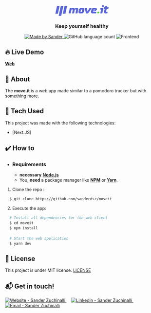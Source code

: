 <h3 align="center">
    <img alt="Logo" title="#logo" width="175px" src=".github/logo.png">
    <br><br>
    <b>Keep yourself healthy</b> 
</h3>

<p align="center">
  <a href="https://www.linkedin.com/in/sandersz/">
    <img alt="Made by Sander" src="https://img.shields.io/badge/made%20by-sanderdsz-%2304D361">
  </a>

  <img alt="GitHub language count" src="https://img.shields.io/github/languages/count/sanderdsz/moveit?color=%2304D361">

  <img alt="Frontend" src="https://img.shields.io/badge/web-nextjs-black">
</p>

## :fire: Live Demo

**[Web](https://moveit-nextjs-rust.vercel.app/)**

## :bookmark: About

The <strong>move.it</strong> is a web app made similar to a pomodoro tracker but with something more.

## :rocket: Tech Used

This project was made with the following technologies:

- [Next.JS]

## :heavy_check_mark: How to

- ### **Requirements**

  - **necessary** **[Node.js](https://nodejs.org/en/)**
  - You, **need** a package manager like **[NPM](https://www.npmjs.com/)** or **[Yarn](https://yarnpkg.com/)**.

1. Clone the repo :

```sh
  $ git clone https://github.com/sanderdsz/moveit
```

2. Execute the app:

```sh
  # Install all dependencies for the web client
  $ cd moveit
  $ npm install

  # Start the web application
  $ yarn dev

```

## :memo: License

This project is under MIT license. [LICENSE](LICENSE.md)

## :mailbox_with_mail: Get in touch!

<a href="https://sanderzuchinalli.netlify.app/" target="_blank" >
  <img alt="Website - Sander Zuchinalli" src="https://img.shields.io/badge/Website--%23F8952D?style=social">
</a>&nbsp;&nbsp;&nbsp;
<a href="https://www.linkedin.com/in/sandersz/" target="_blank" >
  <img alt="Linkedin - Sander Zuchinalli" src="https://img.shields.io/badge/Linkedin--%23F8952D?style=social&logo=linkedin">
</a>&nbsp;&nbsp;&nbsp;
<a href="mailto:sanderdsz@gmail.com" target="_blank" >
  <img alt="Email - Sander Zuchinalli" src="https://img.shields.io/badge/Email--%23F8952D?style=social&logo=gmail">
</a> 